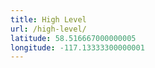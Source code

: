 ```yaml
---
title: High Level
url: /high-level/
latitude: 58.516667000000005
longitude: -117.13333300000001
---
```

